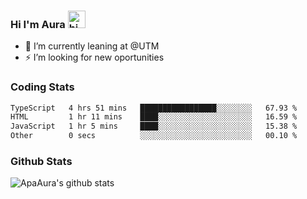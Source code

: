 ### Hi I'm Aura <img src="https://user-images.githubusercontent.com/1303154/88677602-1635ba80-d120-11ea-84d8-d263ba5fc3c0.gif" width="28px" alt="hi">

- 🔭 I’m currently leaning at @UTM
- ⚡ I’m looking for new oportunities


### Coding Stats

<!--START_SECTION:waka-->

```txt
TypeScript   4 hrs 51 mins   █████████████████░░░░░░░░   67.93 %
HTML         1 hr 11 mins    ████░░░░░░░░░░░░░░░░░░░░░   16.59 %
JavaScript   1 hr 5 mins     ████░░░░░░░░░░░░░░░░░░░░░   15.38 %
Other        0 secs          ░░░░░░░░░░░░░░░░░░░░░░░░░   00.10 %
```

<!--END_SECTION:waka-->

### Github Stats

![ApaAura's github stats](https://github-readme-stats.vercel.app/api?username=ApaAura&count_private=true&theme=tokyonight&hide=contribs,prs)
